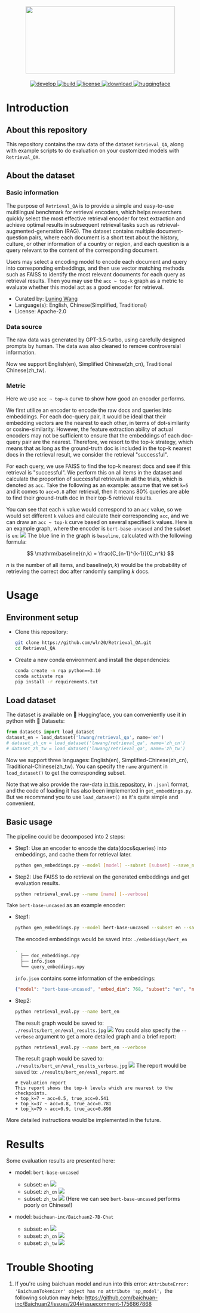<h1 align="center">
<img style="vertical-align:middle" width="400" height="180" src="https://raw.githubusercontent.com/wln20/Retrieval_QA/master/docs/logo.jpg" />
</h1>

<p align="center">
    <a href="https://github.com/wln20/Retrieval_QA">
        <img alt="develop" src="https://img.shields.io/badge/develop-v0.0-blue">
    </a>
    <a href="https://www.python.org/">
            <img alt="build" src="https://img.shields.io/badge/build-python-green">
    </a>
    <a href="https://github.com/wln20/Retrieval_QA/blob/master/LICENSE">
        <img alt="license" src="https://img.shields.io/badge/license-Apache_2.0-red">
    </a>
    <a href="https://github.com/wln20/Retrieval_QA/blob/master/raw_data">
        <img alt="download" src="https://img.shields.io/badge/download-raw-blue">
    </a>
      <a href="https://huggingface.co/datasets/lnwang/retrieval_qa">
        <img alt="huggingface" src="https://img.shields.io/badge/huggingface-dataset-yellow">
    </a>
    
  
</p>

# Introduction
## About this repository
This repository contains the raw data of the dataset `Retrieval_QA`, along with example scripts to do evaluation on your customized models with `Retrieval_QA`.


## About the dataset
### Basic information
The purpose of `Retrieval_QA` is to provide a simple and easy-to-use multilingual benchmark for retrieval encoders, which helps researchers quickly select the most effective retrieval encoder for text extraction and achieve optimal results in subsequent retrieval tasks such as retrieval-augmented-generation (RAG). The dataset contains multiple document-question pairs, where each document is a short text about the history, culture, or other information of a country or region, and each question is a query relevant to the content of the corresponding document.

Users may select a encoding model to encode each document and query into corresponding embeddings, and then use vector matching methods such as FAISS to identify the most relevant documents for each query as retrieval results. Then you may use the `acc ~ top-k` graph as a metric to evaluate whether this model act as a good encoder for retrieval.

+ Curated by: <a href='https://wln20.github.io'>Luning Wang</a>
+ Language(s): English, Chinese(Simplified, Traditional)
+ License: Apache-2.0

### Data source
The raw data was generated by GPT-3.5-turbo, using carefully designed prompts by human. The data was also cleaned to remove controversial information.

Now we support English(en), Simplified Chinese(zh_cn), Traditional Chinese(zh_tw).

### Metric
Here we use `acc ~ top-k` curve to show how good an encoder performs.

We first utilize an encoder to encode the raw docs and queries into embeddings. For each doc-query pair, it would be ideal that their embedding vectors are the nearest to each other, in terms of dot-similarity or cosine-similarity. However, the feature extraction ability of actual encoders may not be sufficient to ensure that the embeddings of each doc-query pair are the nearest. Therefore, we resort to the top-k strategy, which means that as long as the ground-truth doc is included in the top-k nearest docs in the retrieval result, we consider the retrieval "successful".

For each query, we use FAISS to find the top-k nearest docs and see if this retrieval is "successful". We perform this on all items in the dataset and calculate the proportion of successful retrievals in all the trials, which is denoted as `acc`. Take the following as an example: assume that we set `k=5` and it comes to `acc=0.8` after retrieval, then it means 80% queries are able to find their ground-truth doc in their top-5 retrieval results.

You can see that each `k` value would correspond to an `acc` value, so we would set different `k` values and calculate their corresponding `acc`, and we can draw an `acc ~ top-k` curve based on several specified `k` values. Here is an example graph, where the encoder is `bert-base-uncased` and the subset is `en`:
<img src='https://raw.githubusercontent.com/wln20/Retrieval_QA/master/results/bert_en/eval_results.jpg'>
The blue line in the graph is `baseline`, calculated with the following formula:

$$
\mathrm{baseline}(n,k) = \frac{C_{n-1}^{k-1}}{C_n^k}
$$

$n$ is the number of all items,  and $\mathrm{baseline}(n,k)$ would be the probability of retrieving the correct doc after randomly sampling $k$ docs.

# Usage
## Environment setup
- Clone this repository:
    ```bash
    git clone https://github.com/wln20/Retrieval_QA.git
    cd Retrieval_QA
    ```
- Create a new conda environment and install the dependencies:
  ```bash
  conda create -n rqa python==3.10
  conda activate rqa
  pip install -r requirements.txt
  ```

## Load dataset
The dataset is available on 🤗 Huggingface, you can conveniently use it in python with 🤗 Datasets:
```python
from datasets import load_dataset
dataset_en = load_dataset('lnwang/retrieval_qa', name='en')
# dataset_zh_cn = load_dataset('lnwang/retrieval_qa', name='zh_cn')
# dataset_zh_tw = load_dataset('lnwang/retrieval_qa', name='zh_tw')
```
Now we support three languages: English(en), Simplified-Chinese(zh_cn), Traditional-Chinese(zh_tw). You can specify the `name` argument in `load_dataset()` to get the corresponding subset.

Note that we also provide the raw-data <a href='https://github.com/wln20/Retrieval_QA/tree/master/raw_data'>in this repository</a>, in `.jsonl` format, and the code of loading it has also been implemented in `get_embeddings.py`. But we recommend you to use `load_dataset()` as it's quite simple and convenient.  

## Basic usage
The pipeline could be decomposed into 2 steps:
- Step1: Use an encoder to encode the data(docs&queries) into embeddings, and cache them for retrieval later.
  ```bash
  python gen_embeddings.py --model [model] --subset [subset] --save_name [save_name]
  ```
- Step2: Use FAISS to do retrieval on the generated embeddings and get evaluation results.
  ```bash
  python retrieval_eval.py --name [name] [--verbose]
  ```
  
Take `bert-base-uncased` as an example encoder:
- Step1:
  ```bash
  python gen_embeddings.py --model bert-base-uncased --subset en --save_name bert
  ```
  The encoded embeddings would be saved into: `./embeddings/bert_en`
  ```bash
  .
    ├── doc_embeddings.npy
    ├── info.json
    └── query_embeddings.npy

  ```
  `info.json` contains some information of the embeddings:
  ```json
  {"model": "bert-base-uncased", "embed_dim": 768, "subset": "en", "num_items": 196, "additional_info": ""}
  ```
- Step2:
  ```bash
  python retrieval_eval.py --name bert_en
  ```
  The result graph would be saved to: `./results/bert_en/eval_results.jpg`
  <img src='https://raw.githubusercontent.com/wln20/Retrieval_QA/master/results/bert_en/eval_results.jpg'>
  You could also specify the `--verbose` argument to get a more detailed graph and a brief report:
  ```bash
  python retrieval_eval.py --name bert_en --verbose
  ```
  The result graph would be saved to: `./results/bert_en/eval_results_verbose.jpg`
  <img src='https://raw.githubusercontent.com/wln20/Retrieval_QA/master/results/bert_en/eval_results_verbose.jpg'>
  The report would be saved to: `./results/bert_en/eval_report.md`
  ```
  # Evaluation report
  This report shows the top-k levels which are nearest to the checkpoints.
  + top_k=7 ~ acc=0.5, true_acc=0.541
  + top_k=37 ~ acc=0.8, true_acc=0.781
  + top_k=79 ~ acc=0.9, true_acc=0.898
  ```

More detailed instructions would be implemented in the future.
  
# Results
Some evaluation results are presented here:
- model: `bert-base-uncased`
  - subset: `en`
    <img src='https://raw.githubusercontent.com/wln20/Retrieval_QA/master/results/bert_en/eval_results_verbose.jpg'>
  - subset: `zh_cn`
    <img src='https://raw.githubusercontent.com/wln20/Retrieval_QA/master/results/bert_zh_cn/eval_results_verbose.jpg'>
  - subset: `zh_tw`
    <img src='https://raw.githubusercontent.com/wln20/Retrieval_QA/master/results/bert_zh_tw/eval_results_verbose.jpg'>
  (Here we can see `bert-base-uncased` performs poorly on Chinese!)

- model: `baichuan-inc/Baichuan2-7B-Chat`
  - subset: `en`
    <img src='https://raw.githubusercontent.com/wln20/Retrieval_QA/master/results/baichuan-7b_en/eval_results_verbose.jpg'>
  - subset: `zh_cn`
    <img src='https://raw.githubusercontent.com/wln20/Retrieval_QA/master/results/baichuan-7b_zh_cn/eval_results_verbose.jpg'>
  - subset: `zh_tw`
    <img src='https://raw.githubusercontent.com/wln20/Retrieval_QA/master/results/baichuan-7b_zh_tw/eval_results_verbose.jpg'>
    



# Trouble Shooting
1. If you're using baichuan model and run into this error: `AttributeError: 'BaichuanTokenizer' object has no attribute 'sp_model'`，the following solution may help: https://github.com/baichuan-inc/Baichuan2/issues/204#issuecomment-1756867868
